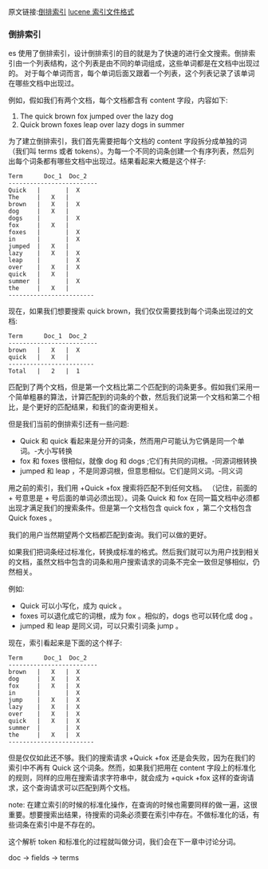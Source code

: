 原文链接:[倒排索引](https://www.elastic.co/guide/en/elasticsearch/guide/current/inverted-index.html)
[lucene 索引文件格式](https://lucene.apache.org/core/2_9_4/fileformats.html#Index%20File%20Formats)
### 倒排索引
es 使用了倒排索引，设计倒排索引的目的就是为了快速的进行全文搜索。倒排索引由一个列表结构，这个列表是由不同的单词组成，这些单词都是在文档中出现过的。
对于每个单词而言，每个单词后面又跟着一个列表，这个列表记录了该单词在哪些文档中出现过。

例如，假如我们有两个文档，每个文档都含有 content 字段，内容如下:
1. The quick brown fox jumped over the lazy dog
2. Quick brown foxes leap over lazy dogs in summer

为了建立倒排索引，我们首先需要把每个文档的 content 字段拆分成单独的词（我们叫 terms 或者 tokens）。为每一个不同的词条创建一个有序列表，然后列出每个词条都有哪些文档中出现过。结果看起来大概是这个样子:
```
Term      Doc_1  Doc_2
-------------------------
Quick   |       |  X
The     |   X   |
brown   |   X   |  X
dog     |   X   |
dogs    |       |  X
fox     |   X   |
foxes   |       |  X
in      |       |  X
jumped  |   X   |
lazy    |   X   |  X
leap    |       |  X
over    |   X   |  X
quick   |   X   |
summer  |       |  X
the     |   X   |
------------------------

```

现在，如果我们想要搜索 quick brown，我们仅仅需要找到每个词条出现过的文档:

```
Term      Doc_1  Doc_2
-------------------------
brown   |   X   |  X
quick   |   X   |
------------------------
Total   |   2   |  1
```
匹配到了两个文档，但是第一个文档比第二个匹配到的词条更多。假如我们采用一个简单粗暴的算法，计算匹配到的词条的个数，然后我们说第一个文档和第二个相比，是个更好的匹配结果，和我们的查询更相关。

但是我们当前的倒排索引还有一些问题:
+ Quick 和 quick 看起来是分开的词条，然而用户可能认为它俩是同一个单词。-大小写转换
+ fox 和 foxes 很相似，就像 dog 和 dogs ;它们有共同的词根。-同源词根转换
+ jumped 和 leap ，不是同源词根，但意思相似。它们是同义词。-同义词

用之前的索引，我们用 +Quick +fox 搜索将匹配不到任何文档。
（记住，前面的 + 号意思是 + 号后面的单词必须出现）。词条 Quick 和 fox 在同一篇文档中必须都出现才满足我们的搜索条件。但是第一个文档包含 quick fox ，第二个文档包含 Quick foxes 。

我们的用户当然期望两个文档都匹配到查询。我们可以做的更好。

如果我们把词条经过标准化，转换成标准的格式。然后我们就可以为用户找到相关的文档，虽然文档中包含的词条和用户搜索请求的词条不完全一致但足够相似，仍然相关。

例如:
+ Quick 可以小写化，成为 quick 。
+ foxes 可以退化成它的词根，成为 fox 。相似的，dogs 也可以转化成 dog 。
+ jumped 和 leap 是同义词，可以只索引词条 jump 。

现在，索引看起来是下面的这个样子:

```
Term      Doc_1  Doc_2
-------------------------
brown   |   X   |  X
dog     |   X   |  X
fox     |   X   |  X
in      |       |  X
jump    |   X   |  X
lazy    |   X   |  X
over    |   X   |  X
quick   |   X   |  X
summer  |       |  X
the     |   X   |  X
------------------------

```
但是仅仅如此还不够。我们的搜索请求 +Quick +fox 还是会失败，因为在我们的索引中不再有 Quick 这个词条。然而，如果我们把用在 content 字段上的标准化的规则，同样的应用在搜索请求字符串中，就会成为 +quick +fox 这样的查询请求，这个查询请求可以匹配到两个文档。

note:
在建立索引的时候的标准化操作，在查询的时候也需要同样的做一遍，这很重要。想要搜索出结果，待搜索的词条必须要在索引中存在。不做标准化的话，有些词条在索引中是不存在的。

这个解析 token 和标准化的过程就叫做分词，我们会在下一章中讨论分词。

doc -> fields -> terms
